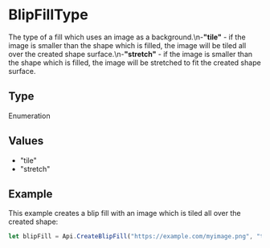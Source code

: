 # BlipFillType

The type of a fill which uses an image as a background.\n-**"tile"** - if the image is smaller than the shape which is filled, the image will be tiled all over the created shape surface.\n-**"stretch"** - if the image is smaller than the shape which is filled, the image will be stretched to fit the created shape surface.

## Type

Enumeration

## Values

- "tile"
- "stretch"


## Example

This example creates a blip fill with an image which is tiled all over the created shape:

```javascript editor-pdf
let blipFill = Api.CreateBlipFill("https://example.com/myimage.png", "tile");
```
